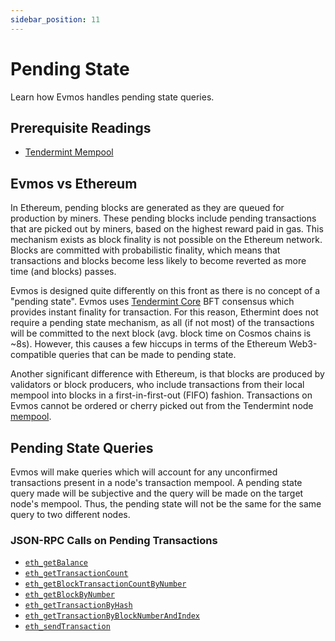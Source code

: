 ```yaml
---
sidebar_position: 11
---
```


# Pending State

Learn how Evmos handles pending state queries. 

## Prerequisite Readings

- [Tendermint Mempool](https://docs.tendermint.com/master/tendermint-core/mempool/) 

## Evmos vs Ethereum

In Ethereum, pending blocks are generated as they are queued for production by miners. These pending
blocks include pending transactions that are picked out by miners, based on the highest reward paid
in gas. This mechanism exists as block finality is not possible on the Ethereum network. Blocks are
committed with probabilistic finality, which means that transactions and blocks become less likely
to become reverted as more time (and blocks) passes.

Evmos is designed quite differently on this front as there is no concept of a "pending state".
Evmos uses [Tendermint Core](https://docs.tendermint.com/) BFT consensus which provides instant
finality for transaction. For this reason, Ethermint does not require a pending state mechanism, as
all (if not most) of the transactions will be committed to the next block (avg. block time on Cosmos chains is ~8s). However, this causes a
few hiccups in terms of the Ethereum Web3-compatible queries that can be made to pending state.

Another significant difference with Ethereum, is that blocks are produced by validators or block producers, who include transactions from their local mempool into blocks in a
first-in-first-out (FIFO) fashion. Transactions on Evmos cannot be ordered or cherry picked out from the Tendermint node [mempool](https://docs.tendermint.com/master/tendermint-core/mempool/).

## Pending State Queries

Evmos will make queries which will account for any unconfirmed transactions present in a node's
transaction mempool. A pending state query made will be subjective and the query will be made on the
target node's mempool. Thus, the pending state will not be the same for the same query to two
different nodes.

### JSON-RPC Calls on Pending Transactions

- [`eth_getBalance`](./../../develop/build-a-dApp/clients/ethereum-JSON-RPC/json-rpc-methods#eth_getbalance)
- [`eth_getTransactionCount`](./../../develop/build-a-dApp/clients/ethereum-JSON-RPC/json-rpc-methods#eth-gettransactioncount)
- [`eth_getBlockTransactionCountByNumber`](./../../develop/build-a-dApp/clients/ethereum-JSON-RPC/json-rpc-methods#eth-getblocktransactioncountbynumber)
- [`eth_getBlockByNumber`](./../../develop/build-a-dApp/clients/ethereum-JSON-RPC/json-rpc-methods#eth-getblockbynumber)
- [`eth_getTransactionByHash`](./../../develop/build-a-dApp/clients/ethereum-JSON-RPC/json-rpc-methods#eth-gettransactionbyhash)
- [`eth_getTransactionByBlockNumberAndIndex`](./../../develop/build-a-dApp/clients/ethereum-JSON-RPC/json-rpc-methods#eth-gettransactionbyblockhashandindex)
- [`eth_sendTransaction`](./../../develop/build-a-dApp/clients/ethereum-JSON-RPC/json-rpc-methods#eth-sendtransaction)